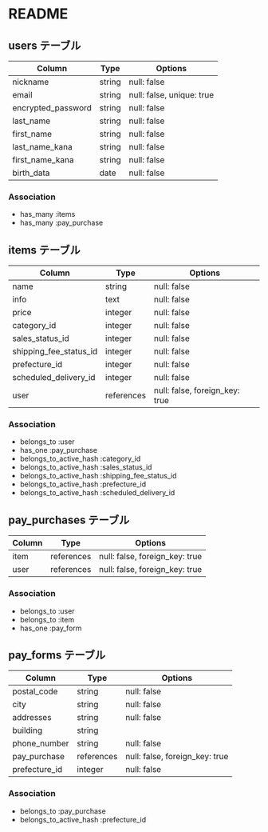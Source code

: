 # README

## users テーブル

| Column             | Type    | Options                        |
| ------------------ | ------  | -----------                    |
| nickname           | string  | null: false                    |
| email              | string  | null: false, unique: true      |
| encrypted_password | string  | null: false                    |
| last_name          | string  | null: false                    |
| first_name         | string  | null: false                    |
| last_name_kana     | string  | null: false                    |
| first_name_kana    | string  | null: false                    |
| birth_data         | date    | null: false                    |

### Association

- has_many :items
- has_many :pay_purchase

## items テーブル

| Column                 | Type       | Options                        |
| ------------------     | ------     | -----------                    |
| name                   | string     | null: false                    |
| info                   | text       | null: false                    |
| price                  | integer    | null: false                    |
| category_id            | integer    | null: false                    |
| sales_status_id        | integer    | null: false                    |
| shipping_fee_status_id | integer    | null: false                    |
| prefecture_id          | integer    | null: false                    |
| scheduled_delivery_id  | integer    | null: false                    |
| user                   | references | null: false, foreign_key: true |

### Association

- belongs_to :user
- has_one :pay_purchase
- belongs_to_active_hash :category_id
- belongs_to_active_hash :sales_status_id
- belongs_to_active_hash :shipping_fee_status_id
- belongs_to_active_hash :prefecture_id
- belongs_to_active_hash :scheduled_delivery_id

## pay_purchases テーブル
| Column        | Type       | Options                        |
| ------------- | -------    | ------------------------------ |
| item          | references | null: false, foreign_key: true |
| user          | references | null: false, foreign_key: true |

### Association

- belongs_to :user
- belongs_to :item
- has_one :pay_form

## pay_forms テーブル

| Column             | Type       | Options                        |
| ------------------ | ------     | -----------                    |
| postal_code        | string     | null: false                    |
| city               | string     | null: false                    |
| addresses          | string     | null: false                    |
| building           | string     |                                |
| phone_number       | string     | null: false                    |
| pay_purchase       | references | null: false, foreign_key: true |
| prefecture_id      | integer    | null: false                    |


### Association

- belongs_to :pay_purchase
- belongs_to_active_hash :prefecture_id
